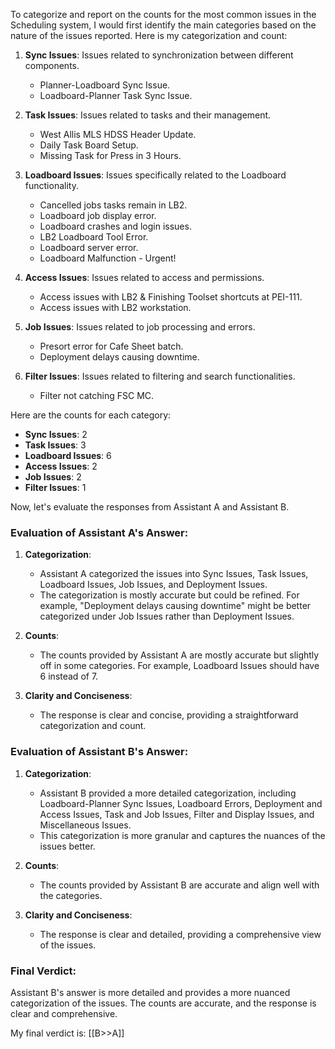 
To categorize and report on the counts for the most common issues in the Scheduling system, I would first identify the main categories based on the nature of the issues reported. Here is my categorization and count:

1. **Sync Issues**: Issues related to synchronization between different components.
   - Planner-Loadboard Sync Issue.
   - Loadboard-Planner Task Sync Issue.

2. **Task Issues**: Issues related to tasks and their management.
   - West Allis MLS HDSS Header Update.
   - Daily Task Board Setup.
   - Missing Task for Press in 3 Hours.

3. **Loadboard Issues**: Issues specifically related to the Loadboard functionality.
   - Cancelled jobs tasks remain in LB2.
   - Loadboard job display error.
   - Loadboard crashes and login issues.
   - LB2 Loadboard Tool Error.
   - Loadboard server error.
   - Loadboard Malfunction - Urgent!

4. **Access Issues**: Issues related to access and permissions.
   - Access issues with LB2 & Finishing Toolset shortcuts at PEI-111.
   - Access issues with LB2 workstation.

5. **Job Issues**: Issues related to job processing and errors.
   - Presort error for Cafe Sheet batch.
   - Deployment delays causing downtime.

6. **Filter Issues**: Issues related to filtering and search functionalities.
   - Filter not catching FSC MC.

Here are the counts for each category:

- **Sync Issues**: 2
- **Task Issues**: 3
- **Loadboard Issues**: 6
- **Access Issues**: 2
- **Job Issues**: 2
- **Filter Issues**: 1

Now, let's evaluate the responses from Assistant A and Assistant B.

### Evaluation of Assistant A's Answer:
1. **Categorization**:
   - Assistant A categorized the issues into Sync Issues, Task Issues, Loadboard Issues, Job Issues, and Deployment Issues.
   - The categorization is mostly accurate but could be refined. For example, "Deployment delays causing downtime" might be better categorized under Job Issues rather than Deployment Issues.

2. **Counts**:
   - The counts provided by Assistant A are mostly accurate but slightly off in some categories. For example, Loadboard Issues should have 6 instead of 7.

3. **Clarity and Conciseness**:
   - The response is clear and concise, providing a straightforward categorization and count.

### Evaluation of Assistant B's Answer:
1. **Categorization**:
   - Assistant B provided a more detailed categorization, including Loadboard-Planner Sync Issues, Loadboard Errors, Deployment and Access Issues, Task and Job Issues, Filter and Display Issues, and Miscellaneous Issues.
   - This categorization is more granular and captures the nuances of the issues better.

2. **Counts**:
   - The counts provided by Assistant B are accurate and align well with the categories.

3. **Clarity and Conciseness**:
   - The response is clear and detailed, providing a comprehensive view of the issues.

### Final Verdict:
Assistant B's answer is more detailed and provides a more nuanced categorization of the issues. The counts are accurate, and the response is clear and comprehensive.

My final verdict is: [[B>>A]]